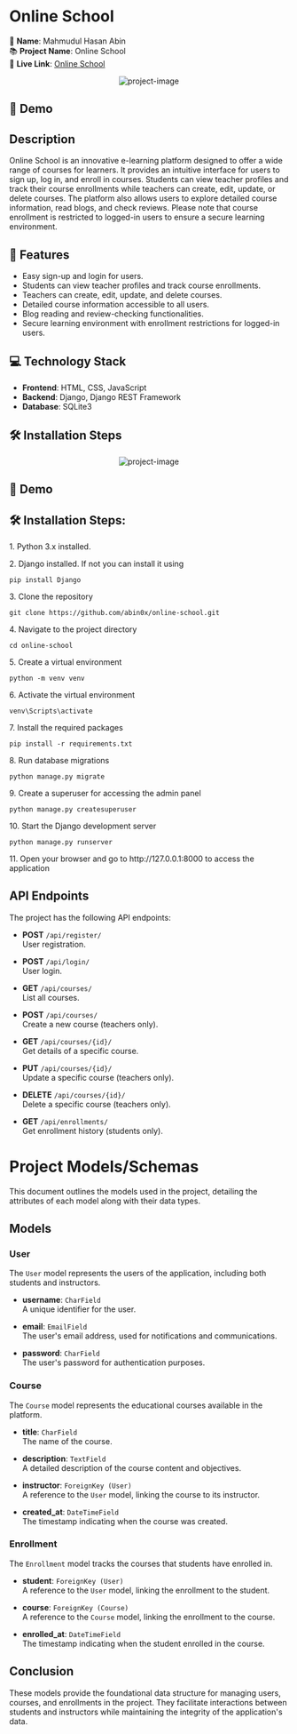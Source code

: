# Online School

👤 **Name**: Mahmudul Hasan Abin  
📚 **Project Name**: Online School  
🔗 **Live Link**: [Online School](https://lnkd.in/g9_WCKjw)

<p align="center"><img src="https://i.ibb.co.com/Q6vcrjq/77912647-e7bb-46fa-ab03-3155bd34d828.png" alt="project-image"></p>

<h2>🚀 Demo</h2>

## Description
Online School is an innovative e-learning platform designed to offer a wide range of courses for learners. It provides an intuitive interface for users to sign up, log in, and enroll in courses. Students can view teacher profiles and track their course enrollments while teachers can create, edit, update, or delete courses. The platform also allows users to explore detailed course information, read blogs, and check reviews. Please note that course enrollment is restricted to logged-in users to ensure a secure learning environment.

## 🚀 Features
- Easy sign-up and login for users.
- Students can view teacher profiles and track course enrollments.
- Teachers can create, edit, update, and delete courses.
- Detailed course information accessible to all users.
- Blog reading and review-checking functionalities.
- Secure learning environment with enrollment restrictions for logged-in users.

## 💻 Technology Stack
- **Frontend**: HTML, CSS, JavaScript
- **Backend**: Django, Django REST Framework
- **Database**: SQLite3

## 🛠️ Installation Steps
<p align="center"><img src="" alt="project-image"></p>

<h2>🚀 Demo</h2>

<h2>🛠️ Installation Steps:</h2>

<p>1. Python 3.x installed.</p>

<p>2. Django installed. If not you can install it using</p>

```
pip install Django
```

<p>3. Clone the repository</p>

```
git clone https://github.com/abin0x/online-school.git
```

<p>4. Navigate to the project directory</p>

```
cd online-school
```

<p>5. Create a virtual environment</p>

```
python -m venv venv
```

<p>6. Activate the virtual environment</p>

```
venv\Scripts\activate
```

<p>7. Install the required packages</p>

```
pip install -r requirements.txt
```

<p>8. Run database migrations</p>

```
python manage.py migrate
```

<p>9. Create a superuser for accessing the admin panel</p>

```
python manage.py createsuperuser
```

<p>10. Start the Django development server</p>

```
python manage.py runserver
```

<p>11. Open your browser and go to http://127.0.0.1:8000 to access the application</p>


## API Endpoints

The project has the following API endpoints:

- **POST** `/api/register/`  
  User registration.

- **POST** `/api/login/`  
  User login.

- **GET** `/api/courses/`  
  List all courses.

- **POST** `/api/courses/`  
  Create a new course (teachers only).

- **GET** `/api/courses/{id}/`  
  Get details of a specific course.

- **PUT** `/api/courses/{id}/`  
  Update a specific course (teachers only).

- **DELETE** `/api/courses/{id}/`  
  Delete a specific course (teachers only).

- **GET** `/api/enrollments/`  
  Get enrollment history (students only).







# Project Models/Schemas

This document outlines the models used in the project, detailing the attributes of each model along with their data types.

## Models

### User
The `User` model represents the users of the application, including both students and instructors.

- **username**: `CharField`  
  A unique identifier for the user.

- **email**: `EmailField`  
  The user's email address, used for notifications and communications.

- **password**: `CharField`  
  The user's password for authentication purposes.

### Course
The `Course` model represents the educational courses available in the platform.

- **title**: `CharField`  
  The name of the course.

- **description**: `TextField`  
  A detailed description of the course content and objectives.

- **instructor**: `ForeignKey (User)`  
  A reference to the `User` model, linking the course to its instructor.

- **created_at**: `DateTimeField`  
  The timestamp indicating when the course was created.

### Enrollment
The `Enrollment` model tracks the courses that students have enrolled in.

- **student**: `ForeignKey (User)`  
  A reference to the `User` model, linking the enrollment to the student.

- **course**: `ForeignKey (Course)`  
  A reference to the `Course` model, linking the enrollment to the course.

- **enrolled_at**: `DateTimeField`  
  The timestamp indicating when the student enrolled in the course.

## Conclusion
These models provide the foundational data structure for managing users, courses, and enrollments in the project. They facilitate interactions between students and instructors while maintaining the integrity of the application's data.

